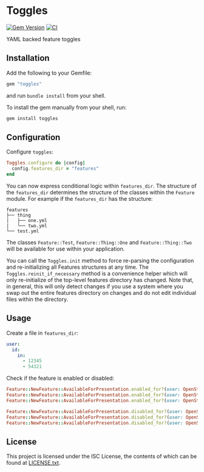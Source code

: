 # Toggles

[![Gem Version](https://badge.fury.io/rb/toggles.svg)](https://badge.fury.io/rb/toggles)
[![CI](https://github.com/EasyPost/toggles/workflows/CI/badge.svg)](https://github.com/EasyPost/toggles/actions?query=workflow%3ACI)

YAML backed feature toggles

## Installation

Add the following to your Gemfile:

```ruby
gem "toggles"
```

and run `bundle install` from your shell.

To install the gem manually from your shell, run:

```ruby
gem install toggles
```

## Configuration

Configure `toggles`:

```ruby
Toggles.configure do |config|
  config.features_dir = "features"
end
```

You can now express conditional logic within `features_dir`. The structure of the `features_dir` determines the structure of the classes within the `Feature` module. For example if the `features_dir` has the structure:

```
features
├── thing
|   ├── one.yml
|   └── two.yml
└── test.yml
```

The classes `Feature::Test`, `Feature::Thing::One` and `Feature::Thing::Two` will be available for use within
your application.

You can call the `Toggles.init` method to force re-parsing the configuration and re-initializing all Features
structures at any time. The `Toggles.reinit_if_necessary` method is a convenience helper which will only
re-initialize of the top-level features directory has changed. Note that, in general, this will only detect
changes if you use a system where you swap out the entire features directory on changes and do not edit
individual files within the directory.

## Usage

Create a file in `features_dir`:

```yaml
user:
  id:
    in:
      - 12345
      - 54321
```

Check if the feature is enabled or disabled:

```ruby
Feature::NewFeature::AvailableForPresentation.enabled_for?(user: OpenStruct.new(id: 12345)) # true
Feature::NewFeature::AvailableForPresentation.enabled_for?(user: OpenStruct.new(id: 54321)) # true
Feature::NewFeature::AvailableForPresentation.enabled_for?(user: OpenStruct.new(id: 7)) # false

Feature::NewFeature::AvailableForPresentation.disabled_for?(user: OpenStruct.new(id: 12345)) # false
Feature::NewFeature::AvailableForPresentation.disabled_for?(user: OpenStruct.new(id: 54321)) # false
Feature::NewFeature::AvailableForPresentation.disabled_for?(user: OpenStruct.new(id: 7)) # true
```

## License

This project is licensed under the ISC License, the contents of which can be found at [LICENSE.txt](LICENSE.txt).
